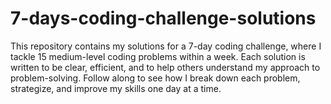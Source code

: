 # 7-days-coding-challenge-solutions
This repository contains my solutions for a 7-day coding challenge, where I tackle 15 medium-level coding problems within a week. Each solution is written to be clear, efficient, and to help others understand my approach to problem-solving. Follow along to see how I break down each problem, strategize, and improve my skills one day at a time.
